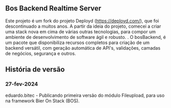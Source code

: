 ## Bos Backend Realtime Server

Este projeto é um fork do projeto Deployd (https://deployd.com/), que foi descontinuado a muitos anos. A partir da ideia do projeto, comecei a criar uma stack nova em cima de várias outras tecnologias, para compor um ambiente de desenvolvimento de software ágil e robusto.
.
O bosBackend, é um pacote que disponibiliza recursos completos para criação de um backend versátil, com geração automática de API's, validações, camadas de negócios, segurança e outros.

## História de versão

### 27-fev-2024

eduardo.bitec - Publicando primeira versão do módulo Fileupload, para uso na framework Bier On Stack (BOS).

